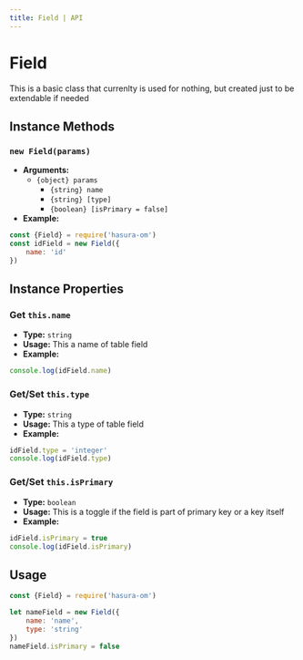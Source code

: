 ```yaml
---
title: Field | API
---
```


# Field
This is a basic class that currenlty is used for nothing, but created just to be extendable if needed

## Instance Methods

### `new Field(params)`
- **Arguments:**
  - `{object} params`
    - `{string} name`
    - `{string} [type]`
    - `{boolean} [isPrimary = false]`
- **Example:**
```javascript
const {Field} = require('hasura-om')
const idField = new Field({
    name: 'id'
})
```

## Instance Properties

### Get `this.name`
- **Type:** `string`
- **Usage:**
  This a name of table field
- **Example:**
```javascript
console.log(idField.name)
```

### Get/Set `this.type`
- **Type:** `string`
- **Usage:**
  This a type of table field
- **Example:**
```javascript
idField.type = 'integer'
console.log(idField.type)
```

### Get/Set `this.isPrimary`
- **Type:** `boolean`
- **Usage:**
  This is a toggle if the field is part of primary key or a key itself
- **Example:**
```javascript
idField.isPrimary = true
console.log(idField.isPrimary)
```

## Usage
```javascript
const {Field} = require('hasura-om')

let nameField = new Field({
    name: 'name',
    type: 'string'
})
nameField.isPrimary = false
```
